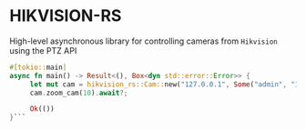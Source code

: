 # HIKVISION-RS
 High-level asynchronous library for controlling cameras from `Hikvision` using the PTZ API
```rust
#[tokio::main]
async fn main() -> Result<(), Box<dyn std::error::Error>> {
     let mut cam = hikvision_rs::Cam::new("127.0.0.1", Some("admin", "12345"), 500).await?;
     cam.zoom_cam(10).await?;

     Ok(())
}```
